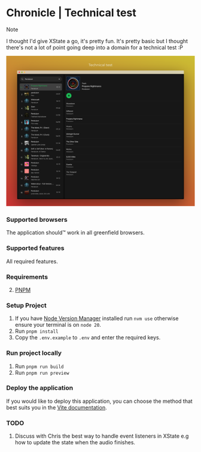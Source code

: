 # Chronicle | Technical test

> [!NOTE]
> I thought I'd give XState a go, it's pretty fun. It's pretty basic but I thought there's not a lot of point going deep into a domain for a technical test :P

![Screenshot](./assets/screenshot.png)

### Supported browsers

The application should:tm: work in all greenfield browsers.

### Supported features

All required features.

### Requirements

2. [PNPM](https://pnpm.io/)

### Setup Project

1. If you have [Node Version Manager](https://github.com/nvm-sh/nvm) installed run `nvm use` otherwise ensure your terminal is on `node 20`.
2. Run `pnpm install`
3. Copy the `.env.example` to `.env` and enter the required keys.

### Run project locally

1. Run `pnpm run build`
2. Run `pnpm run preview`

### Deploy the application

If you would like to deploy this application, you can choose the method that best suits you in the [Vite documentation](https://vitejs.dev/guide/static-deploy#deploying-a-static-site).

### TODO

1. Discuss with Chris the best way to handle event listeners in XState e.g how to update the state when the audio finishes.
